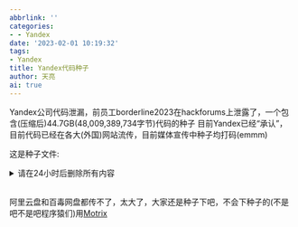```yaml
---
abbrlink: ''
categories:
- - Yandex
date: '2023-02-01 10:19:32'
tags:
- Yandex
title: Yandex代码种子
author: 天亮
ai: true
---
```

Yandex公司代码泄漏，前员工borderline2023在hackforums上泄露了，一个包含(压缩后)44.7GB(48,009,389,734字节)代码的种子
目前Yandex已经“承认”，目前代码已经在各大(外国)网站流传，目前媒体宣传中种子均打码(emmm)

这是种子文件:
<details>
  <summary>请在24小时后删除所有内容</summary>
```
magnet:?xt=urn:btih:7e0ac90b489baee8a823381792ec67d465488fef&dn=yandexarc&tr=udp%3A%2F%2Ftracker.openbittorrent.com%3A80%2Fannounce&tr=udp%3A%2F%2F9.rarbg.to%3A2920&tr=udp%3A%2F%2Ftracker.opentrackr.org%3A1337%2Fannounce&tr=udp%3A%2F%2Fexodus.desync.com%3A6969&tr=udp%3A%2F%2Fbt1.archive.org%3A6969%2Fannounce&tr=udp%3A%2F%2Fbt2.archive.org%3A6969%2Fannounce&tr=udp%3A%2F%2Fopen.demonii.com%3A1337%2Fannounce
```
</details>
<br/>



阿里云盘和百毒网盘都传不了，太大了，大家还是种子下吧，不会下种子的(不是吧不是吧程序猿们)用<a href='https://motrix.app/'>Motrix</a>
